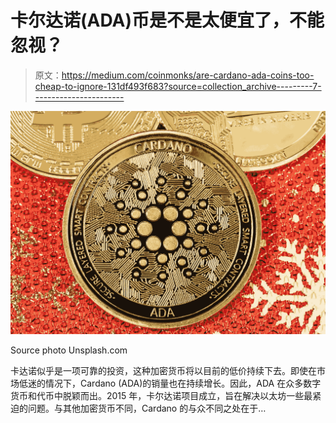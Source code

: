 # 卡尔达诺(ADA)币是不是太便宜了，不能忽视？

> 原文：<https://medium.com/coinmonks/are-cardano-ada-coins-too-cheap-to-ignore-131df493f683?source=collection_archive---------7----------------------->

![](img/2459624fbeccc2d9363cd72eccc1a2bd.png)

Source photo Unsplash.com

卡达诺似乎是一项可靠的投资，这种加密货币将以目前的低价持续下去。即使在市场低迷的情况下，Cardano (ADA)的销量也在持续增长。因此，ADA 在众多数字货币和代币中脱颖而出。2015 年，卡尔达诺项目成立，旨在解决以太坊一些最紧迫的问题。与其他加密货币不同，Cardano 的与众不同之处在于…